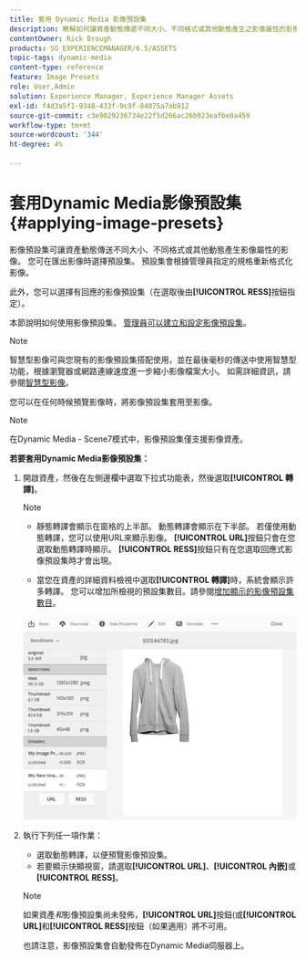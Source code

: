 ```yaml
---
title: 套用 Dynamic Media 影像預設集
description: 瞭解如何讓資產動態傳遞不同大小、不同格式或其他動態產生之影像屬性的影像。
contentOwner: Rick Brough
products: SG_EXPERIENCEMANAGER/6.5/ASSETS
topic-tags: dynamic-media
content-type: reference
feature: Image Presets
role: User,Admin
solution: Experience Manager, Experience Manager Assets
exl-id: f4d3a5f1-9348-433f-9c9f-84075a7ab912
source-git-commit: c3e9029236734e22f5d266ac26b923eafbe0a459
workflow-type: tm+mt
source-wordcount: '344'
ht-degree: 4%

---
```


# 套用Dynamic Media影像預設集 {#applying-image-presets}

影像預設集可讓資產動態傳送不同大小、不同格式或其他動態產生影像屬性的影像。 您可在匯出影像時選擇預設集。 預設集會根據管理員指定的規格重新格式化影像。

此外，您可以選擇有回應的影像預設集（在選取後由&#x200B;**[!UICONTROL RESS]**&#x200B;按鈕指定）。

本節說明如何使用影像預設集。 [管理員可以建立和設定影像預設集](managing-image-presets.md)。

>[!NOTE]
>
>智慧型影像可與您現有的影像預設集搭配使用，並在最後毫秒的傳送中使用智慧型功能，根據瀏覽器或網路連線速度進一步縮小影像檔案大小。 如需詳細資訊，請參閱[智慧型影像](imaging-faq.md)。

您可以在任何時候預覽影像時，將影像預設集套用至影像。

>[!NOTE]
>
>在Dynamic Media - Scene7模式中，影像預設集僅支援影像資產。

**若要套用Dynamic Media影像預設集：**

1. 開啟資產，然後在左側邊欄中選取下拉式功能表，然後選取&#x200B;**[!UICONTROL 轉譯]**。

   >[!NOTE]
   >
   >* 靜態轉譯會顯示在窗格的上半部。 動態轉譯會顯示在下半部。 若僅使用動態轉譯，您可以使用URL來顯示影像。 **[!UICONTROL URL]**&#x200B;按鈕只會在您選取動態轉譯時顯示。 **[!UICONTROL RESS]**&#x200B;按鈕只有在您選取回應式影像預設集時才會出現。
   >
   >* 當您在資產的詳細資料檢視中選取&#x200B;**[!UICONTROL 轉譯]**&#x200B;時，系統會顯示許多轉譯。 您可以增加所檢視的預設集數目。請參閱[增加顯示的影像預設集數目](managing-image-presets.md#increasing-or-decreasing-the-number-of-image-presets-that-display)。

   ![chlimage_1-208](assets/chlimage_1-208.png)

1. 執行下列任一項作業：

   * 選取動態轉譯，以便預覽影像預設集。
   * 若要顯示快顯視窗，請選取&#x200B;**[!UICONTROL URL]**、**[!UICONTROL 內嵌]**&#x200B;或&#x200B;**[!UICONTROL RESS]**。

   >[!NOTE]
   >
   >如果資產&#x200B;*和*&#x200B;影像預設集尚未發佈，**[!UICONTROL URL]**&#x200B;按鈕(或&#x200B;**[!UICONTROL URL]**&#x200B;和&#x200B;**[!UICONTROL RESS]**&#x200B;按鈕（如果適用）將不可用。
   >
   >也請注意，影像預設集會自動發佈在Dynamic Media伺服器上。
